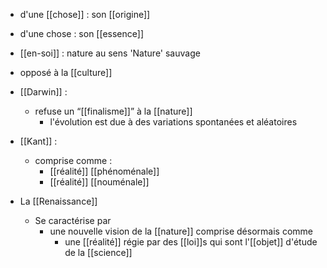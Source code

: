 - d'une [[chose]] : son [[origine]]
- d'une chose : son [[essence]]
- [[en-soi]] : nature au sens 'Nature' sauvage
- opposé à la [[culture]]

- [[Darwin]] :
	- refuse un “[[finalisme]]” à la [[nature]]
	  - l'évolution est due à des variations spontanées et aléatoires

- [[Kant]] :
	- comprise comme :
	  - [[réalité]] [[phénoménale]]
	  - [[réalité]] [[nouménale]]

- La [[Renaissance]]
	- Se caractérise par
	  - une nouvelle vision de la [[nature]] comprise désormais comme
		  - une [[réalité]] régie par des [[loi]]s qui sont l'[[objet]] d'étude de la [[science]]